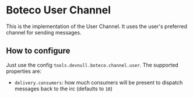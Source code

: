 # Boteco User Channel

This is the implementation of the User Channel. It uses the user's preferred channel for sending messages.

## How to configure

Just use the config `tools.devnull.boteco.channel.user`. The supported properties are:

- `delivery.consumers`: how much consumers will be present to dispatch messages back to the irc (defaults to `10`)
